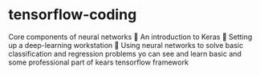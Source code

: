 # tensorflow-coding
Core components of neural networks  An introduction to Keras  Setting up a deep-learning workstation  Using neural networks to solve basic classification and regression problems
yo can see and learn basic and some professional part of kears tensorflow framework
